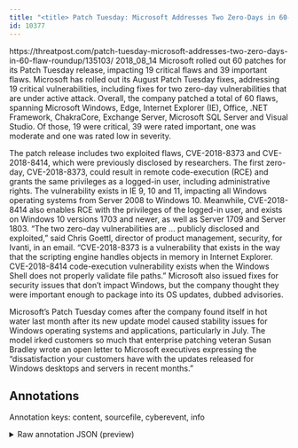 ```yaml
---
title: "<title> Patch Tuesday: Microsoft Addresses Two Zero-Days in 60-Flaw Roundup  </title>"
id: 10377
---
```


<title> Patch Tuesday: Microsoft Addresses Two Zero-Days in 60-Flaw Roundup  </title>
<source> https://threatpost.com/patch-tuesday-microsoft-addresses-two-zero-days-in-60-flaw-roundup/135103/ </source>
<date> 2018_08_14 </date>
<text>
Microsoft rolled out 60 patches for its Patch Tuesday release, impacting 19 critical flaws and 39 important flaws.
Microsoft has rolled out its August Patch Tuesday fixes, addressing 19 critical vulnerabilities, including fixes for two zero-day vulnerabilities that are under active attack.
Overall, the company patched a total of 60 flaws, spanning Microsoft Windows, Edge, Internet Explorer (IE), Office, .NET Framework,  ChakraCore, Exchange Server, Microsoft SQL Server and Visual Studio. Of those, 19 were critical, 39 were rated important, one was moderate and one was rated low in severity.

The patch release includes two exploited flaws, CVE-2018-8373 and CVE-2018-8414, which were previously disclosed by researchers.
The first zero-day, CVE-2018-8373, could result in remote code-execution (RCE) and grants the same privileges as a logged-in user, including administrative rights. The vulnerability exists in IE 9, 10 and 11, impacting all Windows operating systems from Server 2008 to Windows 10.
Meanwhile, CVE-2018-8414 also enables RCE with the privileges of the logged-in user, and exists on Windows 10 versions 1703 and newer, as well as Server 1709 and Server 1803.
“The two zero-day vulnerabilities are … publicly disclosed and exploited,” said Chris Goettl, director of product management, security, for Ivanti, in an email. “CVE-2018-8373 is a vulnerability that exists in the way that the scripting engine handles objects in memory in Internet Explorer. CVE-2018-8414 code-execution vulnerability exists when the Windows Shell does not properly validate file paths.”
Microsoft also issued fixes for security issues that don’t impact Windows, but the company thought they were important enough to package into its OS updates, dubbed advisories. 

Microsoft’s Patch Tuesday comes after the company found itself in hot water last month after its new update model caused stability issues for Windows operating systems and applications, particularly in July. The model irked customers so much that enterprise patching veteran Susan Bradley wrote an open letter to Microsoft executives expressing the “dissatisfaction your customers have with the updates released for Windows desktops and servers in recent months.”
</text>



## Annotations

Annotation keys: content, sourcefile, cyberevent, info

<details>
<summary>Raw annotation JSON (preview)</summary>

```json
{
  "content": "Microsoft rolled out 60 patches for its Patch Tuesday release, impacting 19 critical flaws and 39 important flaws. Microsoft has rolled out its August Patch Tuesday fixes, addressing 19 critical vulnerabilities, including fixes for two zero-day vulnerabilities that are under active attack. Overall, the company patched a total of 60 flaws, spanning Microsoft Windows, Edge, Internet Explorer (IE), Office, .NET Framework,  ChakraCore, Exchange Server, Microsoft SQL Server and Visual Studio. Of those, 19 were critical, 39 were rated important, one was moderate and one was rated low in severity.  The patch release includes two exploited flaws, CVE-2018-8373 and CVE-2018-8414, which were previously disclosed by researchers. The first zero-day, CVE-2018-8373, could result in remote code-execution (RCE) and grants the same privileges as a logged-in user, including administrative rights. The vulnerability exists in IE 9, 10 and 11, impacting all Windows operating systems from Server 2008 to Windows 10. Meanwhile, CVE-2018-8414 also enables RCE with the privileges of the logged-in user, and exists on Windows 10 versions 1703 and newer, as well as Server 1709 and Server 1803. \u201cThe two zero-day vulnerabilities are \u2026 publicly disclosed and exploited,\u201d said Chris Goettl, director of product management, security, for Ivanti, in an email. \u201cCVE-2018-8373 is a vulnerability that exists in the way that the scripting engine handles objects in memory in Internet Explorer. CVE-2018-8414 code-execution vulnerability exists when the Windows Shell does not properly validate file paths.\u201d Microsoft also issued fixes for security issues that don\u2019t impact Windows, but the company thought they were important enough to package into its OS updates, dubbed advisories.   Microsoft\u2019s Patch Tuesday comes after the company found itself in hot water last month after its new update model caused stability issues for Windows operating systems and applications, particularly in July. The model irked customers so much that enterprise patching veteran Susan Bradley wrote an open letter to Microsoft executives expressing the \u201cdissatisfaction your customers have with the updates released for Windows desktops and servers in recent months.\u201d",
  "sourcefile": "10377.txt",
  "cyberevent": {
    "hopper": [
      {
        "index": 0,
        "relation": "Same",
        "events": [
          {
            "index": "E6",
            "type": "Vulnerability-related",
            "realis": "Actual",
            "nugget": {
              "startOffset": 910,
              "index": "T26",
              "endOffset": 919,
              "text": "exists in"
            },
            "argument": [
              {
                "index": "T36",
                "text": "The first zero-day",
                "endOffset": 746,
                "role": {
                  "type": "Vulnerability"
                },
                "startOffset": 728,
                "type": "Vulnerability"
              },
              {
                "index": "T37",
                "text": "CVE-2018-8373",
                "endOffset": 761,
                "role": {
                  "type": "CVE"
                },
                "startOffset": 748,
                "type": "CVE"
              },
              {
                "index": "T34",
                "text": "result in remote code-execution (RCE)",
                "endOffset": 806,
                "role": {
                  "CAPEC-Meta": "Code Inclusion",
                  "type": "Capabilities",
                  "confidence": 0.9132110178470612
                },
                "startOffset": 769,
                "type": "Capabilities"
              },
              {
                "index": "T35",
                "text": "grants the same privileges as a logged-in user",
                "endOffset": 857,
                "role": {
                  "CAPEC-Meta": "Privilege Escalation",
```
</details>
